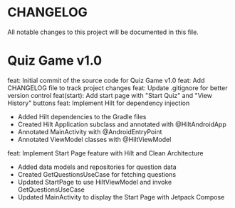 # CHANGELOG

All notable changes to this project will be documented in this file.

# Quiz Game v1.0

feat: Initial commit of the source code for Quiz Game v1.0
feat: Add CHANGELOG file to track project changes
feat: Update .gitignore for better version control
feat(start): Add start page with "Start Quiz" and "View History" buttons
feat: Implement Hilt for dependency injection

- Added Hilt dependencies to the Gradle files
- Created Hilt Application subclass and annotated with @HiltAndroidApp
- Annotated MainActivity with @AndroidEntryPoint
- Annotated ViewModel classes with @HiltViewModel

feat: Implement Start Page feature with Hilt and Clean Architecture

- Added data models and repositories for question data
- Created GetQuestionsUseCase for fetching questions
- Updated StartPage to use HiltViewModel and invoke GetQuestionsUseCase
- Updated MainActivity to display the Start Page with Jetpack Compose

